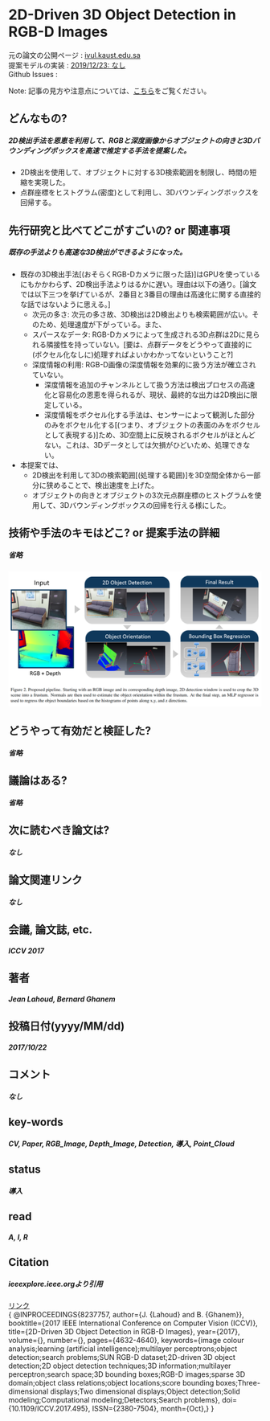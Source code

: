 # 2D-Driven 3D Object Detection in RGB-D Images

元の論文の公開ページ : [ivul.kaust.edu.sa](https://ivul.kaust.edu.sa/Documents/Publications/2017/2D-Driven%203D%20Object%20Detection%20in%20RGB-D%20Images.pdf)  
提案モデルの実装 : [2019/12/23: なし]()  
Github Issues : []()  

Note: 記事の見方や注意点については、[こちら](/)をご覧ください。

## どんなもの?
##### 2D検出手法を恩恵を利用して、RGBと深度画像からオブジェクトの向きと3Dバウンディングボックスを高速で推定する手法を提案した。
- 2D検出を使用して、オブジェクトに対する3D検索範囲を制限し、時間の短縮を実現した。
- 点群座標をヒストグラム(密度)として利用し、3Dバウンディングボックスを回帰する。

## 先行研究と比べてどこがすごいの? or 関連事項
##### 既存の手法よりも高速な3D検出ができるようになった。
- 既存の3D検出手法[(おそらくRGB-Dカメラに限った話)]はGPUを使っているにもかかわらず、2D検出手法よりはるかに遅い。理由は以下の通り。[論文では以下三つを挙げているが、2番目と3番目の理由は高速化に関する直接的な話ではないように思える。]
  - 次元の多さ: 次元の多さ故、3D検出は2D検出よりも検索範囲が広い。そのため、処理速度が下がっている。また、
  - スパースなデータ: RGB-Dカメラによって生成される3D点群は2Dに見られる隣接性を持っていない。[要は、点群データをどうやって直接的に(ボクセル化なしに)処理すればよいかわかってないということ?]
  - 深度情報の利用: RGB-D画像の深度情報を効果的に扱う方法が確立されていない。
    - 深度情報を追加のチャンネルとして扱う方法は検出プロセスの高速化と容易化の恩恵を得られるが、現状、最終的な出力は2D検出に限定している。
    - 深度情報をボクセル化する手法は、センサーによって観測した部分のみをボクセル化する[(つまり、オブジェクトの表面のみをボクセルとして表現する)]ため、3D空間上に反映されるボクセルがほとんどない。これは、3Dデータとしては欠損がひどいため、処理できない。
- 本提案では、
  - 2D検出を利用して3Dの検索範囲[(処理する範囲)]を3D空間全体から一部分に狭めることで、検出速度を上げた。
  - オブジェクトの向きとオブジェクトの3次元点群座標のヒストグラムを使用して、3Dバウンディングボックスの回帰を行える様にした。

## 技術や手法のキモはどこ? or 提案手法の詳細
##### 省略
![fig2](img/23ODiRI/fig2.png)

## どうやって有効だと検証した?
##### 省略

## 議論はある?
##### 省略

## 次に読むべき論文は?
##### なし

## 論文関連リンク
##### なし

## 会議, 論文誌, etc.
##### ICCV 2017

## 著者
##### Jean Lahoud, Bernard Ghanem

## 投稿日付(yyyy/MM/dd)
##### 2017/10/22

## コメント
##### なし

## key-words
##### CV, Paper, RGB_Image, Depth_Image, Detection, 導入, Point_Cloud

## status
##### 導入

## read
##### A, I, R

## Citation
##### ieeexplore.ieee.orgより引用
[リンク](https://ieeexplore.ieee.org/document/8237757)  
{
    @INPROCEEDINGS{8237757,
    author={J. {Lahoud} and B. {Ghanem}},
    booktitle={2017 IEEE International Conference on Computer Vision (ICCV)},
    title={2D-Driven 3D Object Detection in RGB-D Images},
    year={2017},
    volume={},
    number={},
    pages={4632-4640},
    keywords={image colour analysis;learning (artificial intelligence);multilayer perceptrons;object detection;search problems;SUN RGB-D dataset;2D-driven 3D object detection;2D object detection techniques;3D information;multilayer perceptron;search space;3D bounding boxes;RGB-D images;sparse 3D domain;object class relations;object locations;score bounding boxes;Three-dimensional displays;Two dimensional displays;Object detection;Solid modeling;Computational modeling;Detectors;Search problems},
    doi={10.1109/ICCV.2017.495},
    ISSN={2380-7504},
    month={Oct},}
}